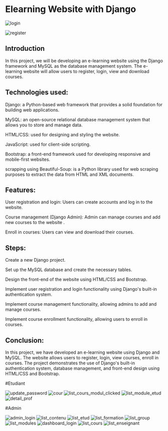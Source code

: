 # Elearning Website with Django


![login](https://user-images.githubusercontent.com/48094988/236626582-e4018e39-badc-48a9-a7e5-687b2da26cf1.png)

![register](https://user-images.githubusercontent.com/48094988/236626588-9f039707-3c45-43f4-88f9-7be99e3823a1.png)


## Introduction
In this project, we will be developing an e-learning website using the Django framework and MySQL as the database management system. The e-learning website will allow users to register, login, view and download courses.

## Technologies used:

Django: a Python-based web framework that provides a solid foundation for building web applications.

MySQL: an open-source relational database management system that allows you to store and manage data.

HTML/CSS: used for designing and styling the website.

JavaScript: used for client-side scripting.

Bootstrap: a front-end framework used for developing responsive and mobile-first websites.

scrapping using Beautiful-Soup: is a Python library used for web scraping purposes to extract the data from HTML and XML documents.

## Features:

User registration and login: Users can create accounts and log in to the website.

Course management (Django Admin): Admin can manage courses and add new courses to the website .

Enroll in courses: Users can view and download their courses.

## Steps:

Create a new Django project.

Set up the MySQL database and create the necessary tables.

Design the front-end of the website using HTML/CSS and Bootstrap.

Implement user registration and login functionality using Django's built-in authentication system.

Implement course management functionality, allowing admins to add and manage courses.

Implement course enrollment functionality, allowing users to enroll in courses.


## Conclusion:

In this project, we have developed an e-learning website using Django and MySQL. The website allows users to register, login, view courses, enroll in courses. The project demonstrates the use of Django's built-in authentication system, database management, and front-end design using HTML/CSS and Bootstrap.






#Etudiant 

![update_password](https://user-images.githubusercontent.com/48094988/236626770-64981587-f68c-40ce-bd9f-c917520ea5ff.png)
![cour](https://user-images.githubusercontent.com/48094988/236626773-e6030550-b964-427d-ae9e-4637a7ad9db3.jpg)
![list_cours_modul_clicked](https://user-images.githubusercontent.com/48094988/236626778-de779d7a-e789-4ecb-be3f-5b7e5ef213cc.png)
![list_module_etud](https://user-images.githubusercontent.com/48094988/236626768-ba237f77-1932-4511-9948-7ec2b76d610c.png)
![detail_prof](https://user-images.githubusercontent.com/48094988/236626775-0ae803d1-8f1e-4ea0-8732-8f9a28057e35.png)

#Admin

![admin_login](https://user-images.githubusercontent.com/48094988/236626771-8cb26344-a95e-4480-b0d5-4eba0fc8855a.png)
![list_contenu](https://user-images.githubusercontent.com/48094988/236626776-8352cc96-0a25-4b86-aeed-131d2dec7de7.png)
![list_etud](https://user-images.githubusercontent.com/48094988/236626764-b23d27e4-a5c3-4a12-8f1a-69c6c9526181.png)
![list_formation](https://user-images.githubusercontent.com/48094988/236626766-dea0f756-d3ed-467c-a089-8d7b6c4bf266.png)
![list_group](https://user-images.githubusercontent.com/48094988/236626767-d7748493-6fd1-4c54-8d6d-250ee771a221.png)
![list_modules](https://user-images.githubusercontent.com/48094988/236626769-4637330c-a5cf-471c-a1f2-1d35eb6243f5.png)
![dashboard_login](https://user-images.githubusercontent.com/48094988/236626774-4df8be70-550d-4b7c-8df0-6e6742b1e4cd.png)
![list_cours](https://user-images.githubusercontent.com/48094988/236626777-eedefbe8-477c-44e0-ad45-4d331823f099.png)
![list_enseignant](https://user-images.githubusercontent.com/48094988/236626779-5ae0e314-4449-41f2-8b2e-f63904b6f92f.png)








